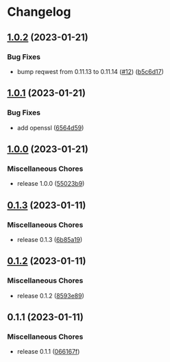 # Changelog

## [1.0.2](https://github.com/4sgard-dev/asgard-discord-bot-rust/compare/v1.0.1...v1.0.2) (2023-01-21)


### Bug Fixes

* bump reqwest from 0.11.13 to 0.11.14 ([#12](https://github.com/4sgard-dev/asgard-discord-bot-rust/issues/12)) ([b5c6d17](https://github.com/4sgard-dev/asgard-discord-bot-rust/commit/b5c6d1765ff76e139131f905d343962b58706887))

## [1.0.1](https://github.com/4sgard-dev/asgard-discord-bot-rust/compare/v1.0.0...v1.0.1) (2023-01-21)


### Bug Fixes

* add openssl ([6564d59](https://github.com/4sgard-dev/asgard-discord-bot-rust/commit/6564d59e9884c75a1e5a762cc4aff5f93a2b6852))

## [1.0.0](https://github.com/4sgard-dev/asgard-discord-bot-rust/compare/v0.1.3...v1.0.0) (2023-01-21)


### Miscellaneous Chores

* release 1.0.0 ([55023b9](https://github.com/4sgard-dev/asgard-discord-bot-rust/commit/55023b9d6ece44a646da0f847145d8f80d0965ea))

## [0.1.3](https://github.com/4sgard-dev/asgard-discord-bot-rust/compare/v0.1.2...v0.1.3) (2023-01-11)


### Miscellaneous Chores

* release 0.1.3 ([6b85a19](https://github.com/4sgard-dev/asgard-discord-bot-rust/commit/6b85a198fbb93b50af74e2ba18151dcbc25efc2c))

## [0.1.2](https://github.com/4sgard-dev/asgard-discord-bot-rust/compare/v0.1.1...v0.1.2) (2023-01-11)


### Miscellaneous Chores

* release 0.1.2 ([8593e89](https://github.com/4sgard-dev/asgard-discord-bot-rust/commit/8593e89fbdb548af78fd179d2aa926bc3dafe155))

## 0.1.1 (2023-01-11)


### Miscellaneous Chores

* release 0.1.1 ([066167f](https://github.com/4sgard-dev/asgard-discord-bot-rust/commit/066167f46d5ac4708cbdcf11122b0b3264c9964f))
